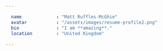 ```yaml
---

  name             : "Matt Ruffles-McGhie"
  avatar           : "/assets/images/resume-profile2.png"
  bio              : "I am **amazing**."
  location         : "United Kingdom"
  
---
```


